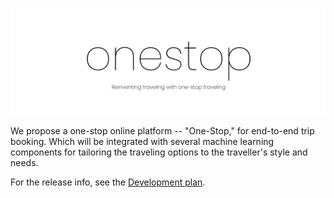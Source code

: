 ![banner.jpg](static/banner.jpg)

We propose a one-stop online platform -- "One-Stop," for end-to-end trip booking. Which will be integrated with several machine learning components for tailoring the traveling options to the traveller's style and needs.

For the release info, see the  [Development plan](https://www.notion.so/Uber-Hacktag-b333d9922499420689a3fa0e8b5c3a17).
